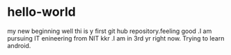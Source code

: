 # hello-world
my new beginning
well thi is y first git hub repository.feeling good .I am pursuing IT enineering from  NIT kkr .I am in 3rd yr right now. Trying to learn android.  
